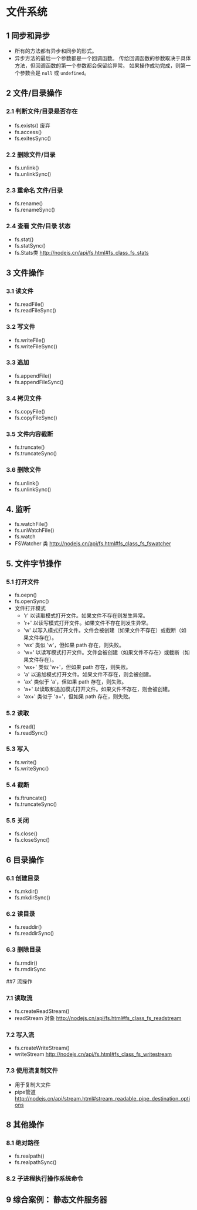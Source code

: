 # 文件系统

## 1 同步和异步

*  所有的方法都有异步和同步的形式。
* 异步方法的最后一个参数都是一个回调函数。 传给回调函数的参数取决于具体方法，但回调函数的第一个参数都会保留给异常。 如果操作成功完成，则第一个参数会是 `null` 或 `undefined`。



## 2 文件/目录操作

### 2.1 判断文件/目录是否存在

* fs.exists() 废弃
* fs.access()  
* fs.exitesSync()

### 2.2 删除文件/目录

* fs.unlink()
* fs.unlinkSync()

### 2.3 重命名 文件/目录

* fs.rename()
* fs.renameSync()

### 2.4 查看 文件/目录 状态

* fs.stat()
* fs.statSync()
* fs.Stats类  http://nodejs.cn/api/fs.html#fs_class_fs_stats




## 3 文件操作

### 3.1 读文件

- fs.readFile()
- fs.readFileSync()

### 3.2 写文件

- fs.writeFile()
- fs.writeFileSync()

### 3.3 追加

- fs.appendFile()
- fs.appendFileSync()

### 3.4 拷贝文件

* fs.copyFile()
* fs.copyFileSync()

### 3.5 文件内容截断

* fs.truncate()
* fs.truncateSync()


### 3.6 删除文件

* fs.unlink()
* fs.unlinkSync()


## 4. 监听

* fs.watchFile()
* fs.unWatchFile()
* fs.watch
* FSWatcher 类  http://nodejs.cn/api/fs.html#fs_class_fs_fswatcher



## 5. 文件字节操作

### 5.1 打开文件

* fs.oepn()
* fs.openSync()
* 文件打开模式
  * 'r'  以读取模式打开文件。如果文件不存在则发生异常。
  * 'r+' 以读写模式打开文件。如果文件不存在则发生异常。
  * 'w' 以写入模式打开文件。文件会被创建（如果文件不存在）或截断（如果文件存在）。
  * 'wx' 类似 'w'，但如果 path 存在，则失败。
  * 'w+' 以读写模式打开文件。文件会被创建（如果文件不存在）或截断（如果文件存在）。
  * 'wx+'  类似 'w+'，但如果 path 存在，则失败。
  * 'a'  以追加模式打开文件。如果文件不存在，则会被创建。
  * 'ax' 类似于 'a'，但如果 path 存在，则失败。
  * 'a+'  以读取和追加模式打开文件。如果文件不存在，则会被创建。
  * 'ax+'  类似于 'a+'，但如果 path 存在，则失败。

### 5.2 读取

* fs.read()
* fs.readSync()

### 5.3 写入

* fs.write()
* fs.writeSync()

### 5.4 截断

* fs.ftruncate()
* fs.truncateSync()

### 5.5 关闭

* fs.close()
* fs.closeSync()



## 6 目录操作

### 6.1 创建目录

* fs.mkdir()
* fs.mkdirSync()

### 6.2 读目录

* fs.readdir()
* fs.readdirSync()

### 6.3 删除目录

* fs.rmdir()
* fs.rmdirSync





##7 流操作

### 7.1 读取流

* fs.createReadStream()
* readStream 对象 http://nodejs.cn/api/fs.html#fs_class_fs_readstream

### 7.2 写入流

* fs.createWriteStream()
* writeStream http://nodejs.cn/api/fs.html#fs_class_fs_writestream

### 7.3 使用流复制文件

* 用于复制大文件
* pipe管道  http://nodejs.cn/api/stream.html#stream_readable_pipe_destination_options




## 8 其他操作

### 8.1 绝对路径

* fs.realpath()
* fs.realpathSync()

### 8.2 子进程执行操作系统命令



## 9 综合案例： 静态文件服务器

